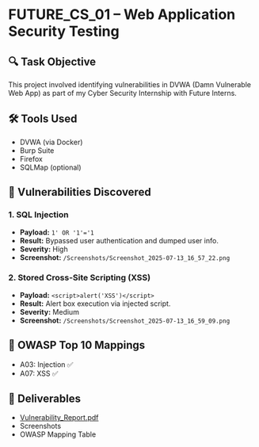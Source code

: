 # FUTURE_CS_01 – Web Application Security Testing

## 🔍 Task Objective
This project involved identifying vulnerabilities in DVWA (Damn Vulnerable Web App) as part of my Cyber Security Internship with Future Interns.

## 🛠 Tools Used
- DVWA (via Docker)
- Burp Suite
- Firefox
- SQLMap (optional)

## 🚨 Vulnerabilities Discovered

### 1. SQL Injection
- **Payload:** `1' OR '1'='1`
- **Result:** Bypassed user authentication and dumped user info.
- **Severity:** High
- **Screenshot:** `/Screenshots/Screenshot_2025-07-13_16_57_22.png`

### 2. Stored Cross-Site Scripting (XSS)
- **Payload:** `<script>alert('XSS')</script>`
- **Result:** Alert box execution via injected script.
- **Severity:** Medium
- **Screenshot:** `/Screenshots/Screenshot_2025-07-13_16_59_09.png`

## 🧩 OWASP Top 10 Mappings
- A03: Injection ✅
- A07: XSS ✅

## 📄 Deliverables
- [Vulnerability_Report.pdf](./Vulnerability_Report.pdf)
- Screenshots
- OWASP Mapping Table
